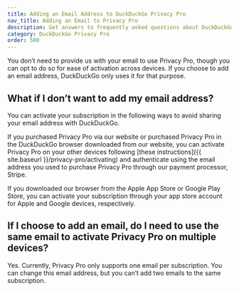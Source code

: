 ```yaml
---
title: Adding an Email Address to DuckDuckGo Privacy Pro
nav_title: Adding an Email to Privacy Pro
description: Get answers to frequently asked questions about DuckDuckGo’s Privacy Pro subscription that includes VPN, Personal Information Removal, and Identity Theft Restoration.
category: DuckDuckGo Privacy Pro
order: 500
---
```


You don’t need to provide us with your email to use Privacy Pro, though you can opt to do so for ease of activation across devices. If you choose to add an email address, DuckDuckGo only uses it for that purpose.

## What if I don’t want to add my email address?

You can activate your subscription in the following ways to avoid sharing your email address with DuckDuckGo.

If you purchased Privacy Pro via our website or purchased Privacy Pro in the DuckDuckGo browser downloaded from our website, you can activate Privacy Pro on your other devices following [these instructions]({{ site.baseurl }}/privacy-pro/activating) and authenticate using the email address you used to purchase Privacy Pro through our payment processor, Stripe.

If you downloaded our browser from the Apple App Store or Google Play Store, you can activate your subscription through your app store account for Apple and Google devices, respectively.

## If I choose to add an email, do I need to use the same email to activate Privacy Pro on multiple devices?

Yes. Currently, Privacy Pro only supports one email per subscription. You can change this email address, but you can’t add two emails to the same subscription.
